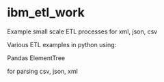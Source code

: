 # ibm_etl_work
Example small scale ETL processes for xml, json, csv 

Various ETL examples in python using:

Pandas
ElementTree

for parsing csv, json, xml
